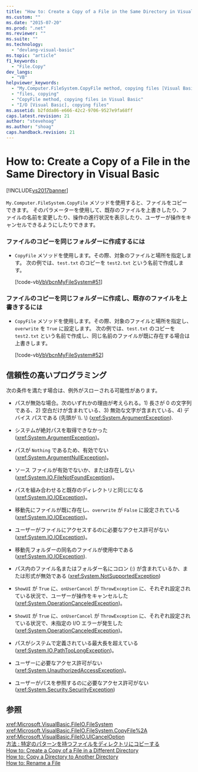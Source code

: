 ```yaml
---
title: "How to: Create a Copy of a File in the Same Directory in Visual Basic | Microsoft Docs"
ms.custom: ""
ms.date: "2015-07-20"
ms.prod: ".net"
ms.reviewer: ""
ms.suite: ""
ms.technology: 
  - "devlang-visual-basic"
ms.topic: "article"
f1_keywords: 
  - "File.Copy"
dev_langs: 
  - "VB"
helpviewer_keywords: 
  - "My.Computer.FileSystem.CopyFile method, copying files [Visual Basic]"
  - "files, copying"
  - "CopyFile method, copying files in Visual Basic"
  - "I/O [Visual Basic], copying files"
ms.assetid: b2fdda86-e666-42c2-9706-9527e9fa68ff
caps.latest.revision: 21
author: "stevehoag"
ms.author: "shoag"
caps.handback.revision: 21
---
```

# How to: Create a Copy of a File in the Same Directory in Visual Basic
[!INCLUDE[vs2017banner](../../../../visual-basic/developing-apps/includes/vs2017banner.md)]

`My.Computer.FileSystem.CopyFile` メソッドを使用すると、ファイルをコピーできます。  そのパラメーターを使用して、既存のファイルを上書きしたり、ファイルの名前を変更したり、操作の進行状況を表示したり、ユーザーが操作をキャンセルできるようにしたりできます。  
  
### ファイルのコピーを同じフォルダーに作成するには  
  
-   `CopyFile` メソッドを使用します。その際、対象のファイルと場所を指定します。  次の例では、`test.txt` のコピーを `test2.txt` という名前で作成します。  
  
     [!code-vb[VbVbcnMyFileSystem#51](../../../../visual-basic/developing-apps/programming/drives-directories-files/codesnippet/visualbasic/how-to-create-a-copy-of-_0_1.vb)]  
  
### ファイルのコピーを同じフォルダーに作成し、既存のファイルを上書きするには  
  
-   `CopyFile` メソッドを使用します。その際、対象のファイルと場所を指定し、`overwrite` を `True` に設定します。  次の例では、`test.txt` のコピーを `test2.txt` という名前で作成し、同じ名前のファイルが既に存在する場合は上書きします。  
  
     [!code-vb[VbVbcnMyFileSystem#52](../../../../visual-basic/developing-apps/programming/drives-directories-files/codesnippet/visualbasic/how-to-create-a-copy-of-_0_2.vb)]  
  
## 信頼性の高いプログラミング  
 次の条件を満たす場合は、例外がスローされる可能性があります。  
  
-   パスが無効な場合。次のいずれかの理由が考えられる。1\) 長さが 0 の文字列である、2\) 空白だけが含まれている、3\) 無効な文字が含まれている、4\) デバイス パスである \(先頭が \\\\.  \\\) \(<xref:System.ArgumentException>\).  
  
-   システムが絶対パスを取得できなかった \(<xref:System.ArgumentException>\)。  
  
-   パスが `Nothing` であるため、有効でない \(<xref:System.ArgumentNullException>\)。  
  
-   ソース ファイルが有効でないか、または存在しない \(<xref:System.IO.FileNotFoundException>\)。  
  
-   パスを組み合わせると既存のディレクトリと同じになる \(<xref:System.IO.IOException>\)。  
  
-   移動先にファイルが既に存在し、`overwrite` が `False` に設定されている \(<xref:System.IO.IOException>\)。  
  
-   ユーザーがファイルにアクセスするのに必要なアクセス許可がない \(<xref:System.IO.IOException>\)。  
  
-   移動先フォルダーの同名のファイルが使用中である \(<xref:System.IO.IOException>\).  
  
-   パス内のファイル名またはフォルダー名にコロン \(:\) が含まれているか、または形式が無効である \(<xref:System.NotSupportedException>\)  
  
-   `ShowUI` が `True` に、`onUserCancel` が `ThrowException` に、それぞれ設定されている状況で、ユーザーが操作をキャンセルした \(<xref:System.OperationCanceledException>\)。  
  
-   `ShowUI` が `True` に、`onUserCancel` が `ThrowException` に、それぞれ設定されている状況で、未指定の I\/O エラーが発生した \(<xref:System.OperationCanceledException>\)。  
  
-   パスがシステムで定義されている最大長を超えている \(<xref:System.IO.PathTooLongException>\)。  
  
-   ユーザーに必要なアクセス許可がない \(<xref:System.UnauthorizedAccessException>\)。  
  
-   ユーザーがパスを参照するのに必要なアクセス許可がない \(<xref:System.Security.SecurityException>\)  
  
## 参照  
 <xref:Microsoft.VisualBasic.FileIO.FileSystem>   
 <xref:Microsoft.VisualBasic.FileIO.FileSystem.CopyFile%2A>   
 <xref:Microsoft.VisualBasic.FileIO.UICancelOption>   
 [方法 : 特定のパターンを持つファイルをディレクトリにコピーする](../../../../visual-basic/developing-apps/programming/drives-directories-files/how-to-copy-files-with-a-specific-pattern-to-a-directory.md)   
 [How to: Create a Copy of a File in a Different Directory](../../../../visual-basic/developing-apps/programming/drives-directories-files/how-to-create-a-copy-of-a-file-in-a-different-directory.md)   
 [How to: Copy a Directory to Another Directory](../../../../visual-basic/developing-apps/programming/drives-directories-files/how-to-copy-a-directory-to-another-directory.md)   
 [How to: Rename a File](../../../../visual-basic/developing-apps/programming/drives-directories-files/how-to-rename-a-file.md)